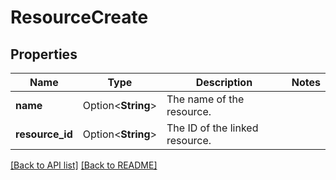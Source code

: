 # ResourceCreate

## Properties

Name | Type | Description | Notes
------------ | ------------- | ------------- | -------------
**name** | Option<**String**> | The name of the resource. | 
**resource_id** | Option<**String**> | The ID of the linked resource. | 

[[Back to API list]](../README.md#documentation-for-api-endpoints) [[Back to README]](../README.md)


